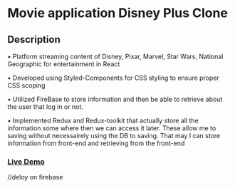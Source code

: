 # Movie application Disney Plus Clone

## Description

• Platform streaming content of Disney, Pixar, Marvel, Star Wars, National Geographic for entertainment in React

• Developed using Styled-Components for CSS styling to ensure proper CSS scoping

• Utilized FireBase to store information and then be able to retrieve about the user that log in or not.

• Implemented Redux and Redux-toolkit  that actually store all the information some where then we can access it later. These allow me to saving without necessairely using the DB to saving. That may I can store information from front-end and retrieving from the front-end


### [Live Demo](https://disney-plus-clone-4b3a7.web.app/)

//deloy on firebase
